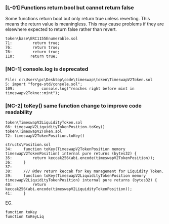 
### [L-01] Functions return bool but cannot return false
Some functions return bool but only return true unless reverting. This means the return value is meaningless. This may cause problems if they are elsewhere expected to return false rather than revert.
``` solidity
token\base\ERC1155Enumerable.sol
71:         return true;
76:         return true;
76:         return true;
110:       return true;
```

### [NC-1] console.log is deprecated 
``` solidity
File: c:\Users\pc\Desktop\code\timeswap\token\TimeswapV2Token.sol
5: import "forge-std/console.sol";
109:            console.log("reaches right before mint in timeswapv2Tokne::mint");
```

### [NC-2] toKey() same function change to improve code readability

``` solidity
token\TimeswapV2LiquidityToken.sol
66: timeswapV2LiquidityTokenPosition.toKey()
token\TimeswapV2Token.sol
72: timeswapV2TokenPosition.toKey()
```

``` solidity
structs\Position.sol
34:     function toKey(TimeswapV2TokenPosition memory timeswapV2TokenPosition) internal pure returns (bytes32) {
35:         return keccak256(abi.encode(timeswapV2TokenPosition));
36:     }
37: 
38:     /// @dev return keccak for key management for Liquidity Token.
39:     function toKey(TimeswapV2LiquidityTokenPosition memory timeswapV2LiquidityTokenPosition) internal pure returns (bytes32) {
40:         return keccak256(abi.encode(timeswapV2LiquidityTokenPosition));
41:     }
```

EG.
``` solidity
function toKey
function toKeyLiq
```